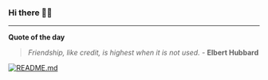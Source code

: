 ### Hi there 👋🏻


---

**Quote of the day**

> *Friendship, like credit, is highest when it is not used.* - **Elbert Hubbard** 

[![README.md](https://github.com/marcolovazzano/marcolovazzano/actions/workflows/readme.yml/badge.svg?branch=main)](https://github.com/marcolovazzano/marcolovazzano/actions/workflows/readme.yml)
